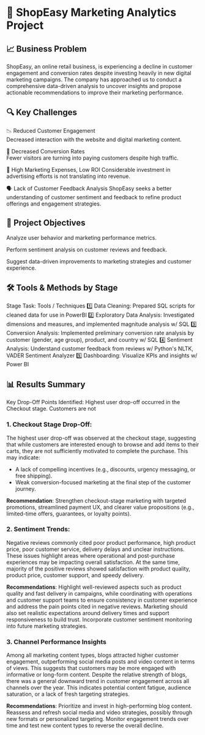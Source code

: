 # 🛒 ShopEasy Marketing Analytics Project
## 📈 Business Problem
ShopEasy, an online retail business, is experiencing a decline in customer engagement and conversion rates despite investing heavily in new digital marketing campaigns. The company has approached us to conduct a comprehensive data-driven analysis to uncover insights and propose actionable recommendations to improve their marketing performance.

## 🔍 Key Challenges
📉 Reduced Customer Engagement  
Decreased interaction with the website and digital marketing content.  

🔄 Decreased Conversion Rates  
Fewer visitors are turning into paying customers despite high traffic.  

💸 High Marketing Expenses, Low ROI
Considerable investment in advertising efforts is not translating into revenue.

🗣️ Lack of Customer Feedback Analysis
ShopEasy seeks a better understanding of customer sentiment and feedback to refine product offerings and engagement strategies.

## 🎯 Project Objectives
Analyze user behavior and marketing performance metrics.

Perform sentiment analysis on customer reviews and feedback.

Suggest data-driven improvements to marketing strategies and customer experience.


## 🛠️ Tools & Methods by Stage
Stage	Task:	Tools / Techniques
1️⃣ Data Cleaning: Prepared SQL scripts for cleaned data for use in PowerBI
2️⃣ Exploratory Data Analysis:	Investigated dimensions and measures, and implemented magnitude analysis w/ SQL
3️⃣ Conversion Analysis: Implemented preliminary conversion rate analysis by customer (gender, age group), product, and country w/ SQL
4️⃣ Sentiment Analysis:	Understand customer feedback from reviews	w/ Python's NLTK, VADER Sentiment Analyzer
5️⃣ Dashboarding:	Visualize KPIs and insights w/ Power BI


## 📊 Results Summary
Key Drop-Off Points Identified: Highest user drop-off occurred in the Checkout stage. Customers are not 
### 1. Checkout Stage Drop-Off:
The highest user drop-off was observed at the checkout stage, suggesting that while customers are interested enough to browse and add items to their carts, they are not sufficiently motivated to complete the purchase. This may indicate:
- A lack of compelling incentives (e.g., discounts, urgency messaging, or free shipping).
- Weak conversion-focused marketing at the final step of the customer journey.

**Recommendation**: Strengthen checkout-stage marketing with targeted promotions, streamlined payment UX, and clearer value propositions (e.g., limited-time offers, guarantees, or loyalty points).

### 2. Sentiment Trends:
Negative reviews commonly cited poor product performance, high product price, poor customer service, delivery delays and unclear instructions. These issues highlight areas where operational and post-purchase experiences may be impacting overall satisfaction. At the same time, majority of the positive reviews showed satisfaction with product quality, product price, customer support, and speedy delivery. 

**Recommendations**: Highlight well-reviewed aspects such as product quality and fast delivery in campaigns, while coordinating with operations and customer support teams to ensure consistency in customer experience and address the pain points cited in negative reviews. Marketing should also set realistic expectations around delivery times and support responsiveness to build trust. Incorporate customer sentiment monitoring into future marketing strategies.

### 3. Channel Performance Insights
Among all marketing content types, blogs attracted higher customer engagement, outperforming social media posts and video content in terms of views. This suggests that customers may be more engaged with informative or long-form content. Despite the relative strength of blogs, there was a general downward trend in customer engagement across all channels over the year. This indicates potential content fatigue, audience saturation, or a lack of fresh targeting strategies.

**Recommendations**: Prioritize and invest in high-performing blog content. Reassess and refresh social media and video strategies, possibly through new formats or personalized targeting. Monitor engagement trends over time and test new content types to reverse the overall decline.
